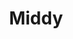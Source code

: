 ---
codehost: https://github.com/middyjs/middy
logohandle: jsorg_middy
sort: middy
title: Middy
website: https://middy.js.org/
---